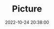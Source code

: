 ---
weight: 1
images:
- /images/edited/154.jpeg
title: Picture
date: 2022-10-24 20:38:00
tags: [luminarneo,work,ILCE7M3,28.0,person,bench,handbag,pottedplant]
---